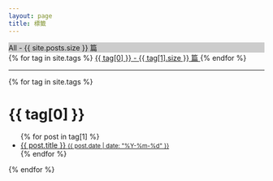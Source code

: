 ```yaml
---
layout: page
title: 標籤
---
```


<div class="tags-expo">
  <div class="tags-expo-list">
    <div href="" class="post-tag" style="background:#ccc">
      All - {{ site.posts.size }} 篇
    </div>
    {% for tag in site.tags %}
    <a href="#{{ tag[0] | slugify }}" class="post-tag">
      {{ tag[0] }} - {{ tag[1].size }} 篇
    </a>
    {% endfor %}
  </div>
  <hr/>
  <div class="tags-expo-section">
    {% for tag in site.tags %}
    <h1 id="{{ tag[0] | slugify }}" class="post-tag">{{ tag[0] }}</h1>
    <ul class="tags-expo-posts">
      {% for post in tag[1] %}
        <a class="post-title" href="{{ site.baseurl }}{{ post.url }}">
          <li>
            {{ post.title }}
            <small class="post-date">
              {{ post.date | date: "%Y-%m-%d" }}
            </small>
          </li>
         </a>
      {% endfor %}
    </ul>
    {% endfor %}
  </div>
</div>